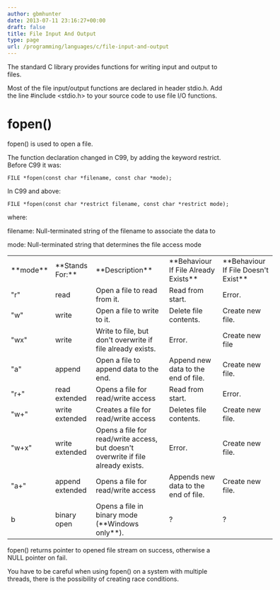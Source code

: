 ```yaml
---
author: gbmhunter
date: 2013-07-11 23:16:27+00:00
draft: false
title: File Input And Output
type: page
url: /programming/languages/c/file-input-and-output
---
```


The standard C library provides functions for writing input and output to files.

Most of the file input/output functions are declared in header stdio.h. Add the line #include <stdio.h> to your source code to use file I/O functions.


# fopen()


fopen() is used to open a file.

The function declaration changed in C99, by adding the keyword restrict. Before C99 it was:

    
    FILE *fopen(const char *filename, const char *mode);


In C99 and above:

    
    FILE *fopen(const char *restrict filename, const char *restrict mode);


where:

filename: Null-terminated string of the filename to associate the data to

mode: Null-terminated string that determines the file access mode
<table style="width: 600px;" border="0" >
<tbody >
<tr >

<td >**mode**
</td>

<td >**Stands For:**
</td>

<td >**Description**
</td>

<td >**Behaviour If File Already Exists**
</td>

<td >**Behaviour If File Doesn't Exist**
</td>
</tr>
<tr >

<td >"r"
</td>

<td >read
</td>

<td >Open a file to read from it.
</td>

<td >Read from start.
</td>

<td >Error.
</td>
</tr>
<tr >

<td >"w"
</td>

<td >write
</td>

<td >Open a file to write to it.
</td>

<td >Delete file contents.
</td>

<td >Create new file.
</td>
</tr>
<tr >

<td >"wx"
</td>

<td >write
</td>

<td >Write to file, but don't overwrite if file already exists.
</td>

<td >Error.
</td>

<td >Create new file
</td>
</tr>
<tr >

<td >"a"
</td>

<td >append
</td>

<td >Open a file to append data to the end.
</td>

<td >Append new data to the end of file.
</td>

<td >Create new file.
</td>
</tr>
<tr >

<td >"r+"
</td>

<td >read extended
</td>

<td >Opens a file for read/write access
</td>

<td >Read from start.
</td>

<td >Error.
</td>
</tr>
<tr >

<td >"w+"
</td>

<td >write extended
</td>

<td >Creates a file for read/write access
</td>

<td >Deletes file contents.
</td>

<td >Create new file.
</td>
</tr>
<tr >

<td >"w+x"
</td>

<td >write extended
</td>

<td >Opens a file for read/write access, but doesn't overwrite if file already exists.
</td>

<td >Error.
</td>

<td >Create new file.
</td>
</tr>
<tr >

<td >"a+"
</td>

<td >append extended
</td>

<td >Opens a file for read/write access
</td>

<td >Appends new data to the end of file.
</td>

<td >Create new file.
</td>
</tr>
<tr >

<td >b
</td>

<td >binary open
</td>

<td >Opens a file in binary mode (**Windows only**).
</td>

<td >?
</td>

<td >?
</td>
</tr>
</tbody>
</table>
fopen() returns pointer to opened file stream on success, otherwise a NULL pointer on fail.

You have to be careful when using fopen() on a system with multiple threads, there is the possibility of creating race conditions.


